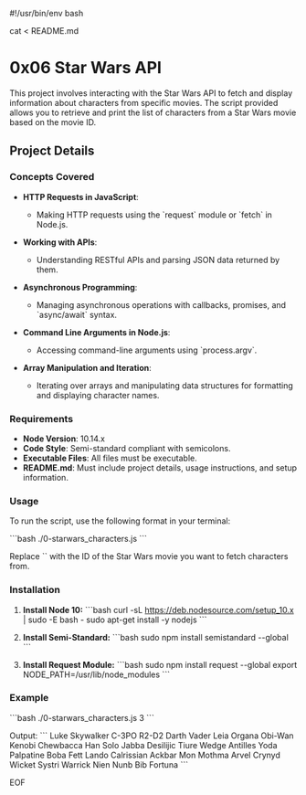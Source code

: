 #!/usr/bin/env bash

cat <<EOF > README.md
# 0x06 Star Wars API

This project involves interacting with the Star Wars API to fetch and display information about characters from specific movies. The script provided allows you to retrieve and print the list of characters from a Star Wars movie based on the movie ID.

## Project Details

### Concepts Covered

- **HTTP Requests in JavaScript**:
  - Making HTTP requests using the \`request\` module or \`fetch\` in Node.js.
  
- **Working with APIs**:
  - Understanding RESTful APIs and parsing JSON data returned by them.

- **Asynchronous Programming**:
  - Managing asynchronous operations with callbacks, promises, and \`async/await\` syntax.
  
- **Command Line Arguments in Node.js**:
  - Accessing command-line arguments using \`process.argv\`.
  
- **Array Manipulation and Iteration**:
  - Iterating over arrays and manipulating data structures for formatting and displaying character names.

### Requirements

- **Node Version**: 10.14.x
- **Code Style**: Semi-standard compliant with semicolons.
- **Executable Files**: All files must be executable.
- **README.md**: Must include project details, usage instructions, and setup information.
  
### Usage

To run the script, use the following format in your terminal:

\`\`\`bash
./0-starwars_characters.js <Movie ID>
\`\`\`

Replace \`<Movie ID>\` with the ID of the Star Wars movie you want to fetch characters from.

### Installation

1. **Install Node 10:**
   \`\`\`bash
   curl -sL https://deb.nodesource.com/setup_10.x | sudo -E bash -
   sudo apt-get install -y nodejs
   \`\`\`

2. **Install Semi-Standard:**
   \`\`\`bash
   sudo npm install semistandard --global
   \`\`\`

3. **Install Request Module:**
   \`\`\`bash
   sudo npm install request --global
   export NODE_PATH=/usr/lib/node_modules
   \`\`\`

### Example

\`\`\`bash
./0-starwars_characters.js 3
\`\`\`

Output:
\`\`\`
Luke Skywalker
C-3PO
R2-D2
Darth Vader
Leia Organa
Obi-Wan Kenobi
Chewbacca
Han Solo
Jabba Desilijic Tiure
Wedge Antilles
Yoda
Palpatine
Boba Fett
Lando Calrissian
Ackbar
Mon Mothma
Arvel Crynyd
Wicket Systri Warrick
Nien Nunb
Bib Fortuna
\`\`\`

EOF

